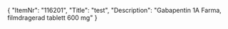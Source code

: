 {
  "ItemNr": "116201",
  "Title": "test",
  "Description": "Gabapentin 1A Farma, filmdragerad tablett 600 mg"
}